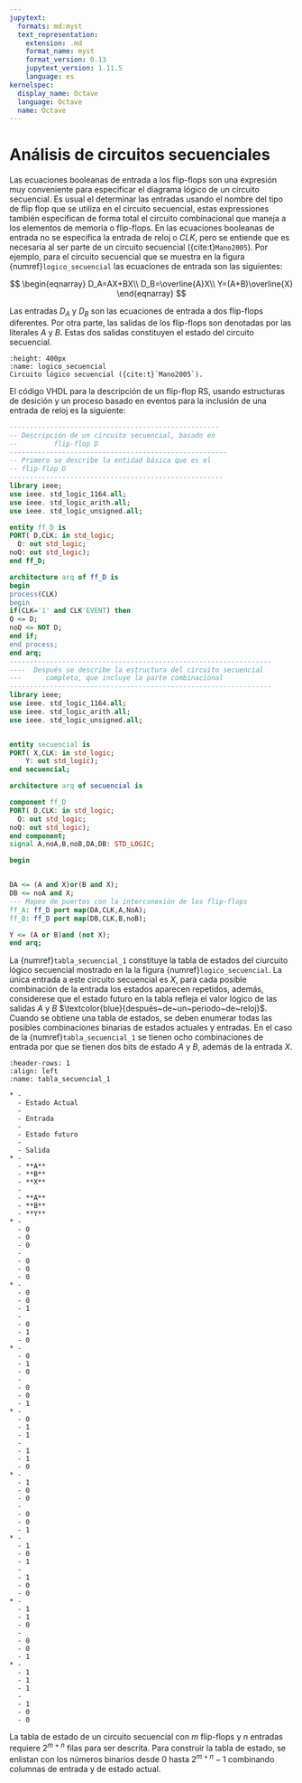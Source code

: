 ```yaml
---
jupytext:
  formats: md:myst
  text_representation:
    extension: .md
    format_name: myst
    format_version: 0.13
    jupytext_version: 1.11.5
    language: es
kernelspec:
  display_name: Octave
  language: Octave
  name: Octave
---
```


# Análisis de circuitos secuenciales

Las ecuaciones booleanas de entrada a los flip-flops son una expresión muy conveniente para especificar el diagrama lógico de un circuito secuencial. Es usual el determinar las entradas usando el nombre del tipo de flip flop que se utiliza en el circuito secuencial, estas expressiones también especifican de forma total el circuito combinacional que maneja a los elementos de memoria o flip-flops. En las ecuaciones booleanas de entrada no se especifica la entrada de reloj o $CLK$, pero se entiende que es necesaria al ser parte de un circuito secuencial ({cite:t}`Mano2005`). Por ejemplo, para el circuito secuencial que se muestra en la figura {numref}`logico_secuencial` las ecuaciones de entrada son las siguientes:


$$
\begin{eqnarray}
D_A=AX+BX\\
D_B=\overline{A}X\\
Y=(A+B)\overline{X}
\end{eqnarray}
$$


Las entradas $D_A$ y $D_B$ son las ecuaciones de entrada a dos flip-flops diferentes. Por otra parte, las salidas de los flip-flops son denotadas por las literales $A$ y $B$. Estas dos salidas constituyen el estado del circuito secuencial.

```{figure} /images/secuencial_1.png
:height: 400px
:name: logico_secuencial
Circuito lógico secuencial ({cite:t}`Mano2005`).
```

El código VHDL para la descripción de un flip-flop RS, usando estructuras de desición y un proceso basado en eventos para la inclusión de una entrada de reloj es la siguiente:

```VHDL
----------------------------------------------------
-- Descripción de un circuito secuencial, basado en 
--         flip-flop D
------------------------------------------------------
-- Primero se describe la entidad básica que es el 
-- flip-flop D
-----------------------------------------------------
library ieee;
use ieee. std_logic_1164.all;
use ieee. std_logic_arith.all;
use ieee. std_logic_unsigned.all;

entity ff_D is
PORT( D,CLK: in std_logic;
  Q: out std_logic;
noQ: out std_logic);
end ff_D;

architecture arq of ff_D is
begin
process(CLK)
begin
if(CLK='1' and CLK'EVENT) then
Q <= D;
noQ <= NOT D; 
end if;
end process;
end arq;
-----------------------------------------------------------------
----  Después se describe la estructura del circuito secuencial
---      completo, que incluye la parte combinacional
-----------------------------------------------------------------
library ieee;
use ieee. std_logic_1164.all;
use ieee. std_logic_arith.all;
use ieee. std_logic_unsigned.all;


entity secuencial is
PORT( X,CLK: in std_logic;
    Y: out std_logic);
end secuencial;

architecture arq of secuencial is

component ff_D
PORT( D,CLK: in std_logic;
  Q: out std_logic;
noQ: out std_logic);
end component;
signal A,noA,B,noB,DA,DB: STD_LOGIC;

begin


DA <= (A and X)or(B and X);
DB <= noA and X;
--- Mapeo de puertos con la interconexión de los flip-flops 
ff_A: ff_D port map(DA,CLK,A,NoA);
ff_B: ff_D port map(DB,CLK,B,noB);

Y <= (A or B)and (not X);
end arq;


````
La {numref}`tabla_secuencial_1` constituye la tabla de estados del ciurcuito lógico secuencial mostrado en la la figura {numref}`logico_secuencial`. La única entrada a este circuito secuencial es $X$, para cada posible combinación de la entrada los estados aparecen repetidos, además, considerese que el estado futuro en la tabla refleja el valor lógico de las salidas $A$ y $B$ $\textcolor{blue}{después~de~un~periodo~de~reloj}$. Cuando se obtiene una tabla de estados, se deben enumerar todas las posibles combinaciones binarias de estados actuales y entradas. En el caso de la {numref}`tabla_secuencial_1` se tienen ocho combinaciones de entrada por que se tienen dos bits de estado $A$ y $B$, además de la entrada $X$.

```{list-table} Tabla de verdad del latch RS
:header-rows: 1
:align: left
:name: tabla_secuencial_1

* -
  - Estado Actual
  -
  - Entrada
  -
  - Estado futuro
  -
  - Salida
* -
  - **A**
  - **B**
  - **X**
  -
  - **A**
  - **B**
  - **Y**
* -
  - 0
  - 0
  - 0
  -
  - 0
  - 0
  - 0
* -
  - 0
  - 0
  - 1
  -
  - 0
  - 1
  - 0
* -
  - 0
  - 1
  - 0
  -
  - 0
  - 0
  - 1
* -
  - 0
  - 1
  - 1
  -
  - 1
  - 1
  - 0
* -
  - 1
  - 0
  - 0
  -
  - 0
  - 0
  - 1  
* -
  - 1
  - 0
  - 1
  -
  - 1
  - 0
  - 0
* -
  - 1
  - 1
  - 0
  -
  - 0
  - 0
  - 1
* -
  - 1
  - 1
  - 1
  -
  - 1
  - 0
  - 0  
```
La tabla de estado de un circuito secuencial con $m$ flip-flops y $n$ entradas requiere $2^{m+n}$ filas para ser descrita. Para construir la tabla de estado, se enlistan con los números binarios desde $0$ hasta $2^{m+n}-1$ combinando columnas de entrada y de estado actual.
